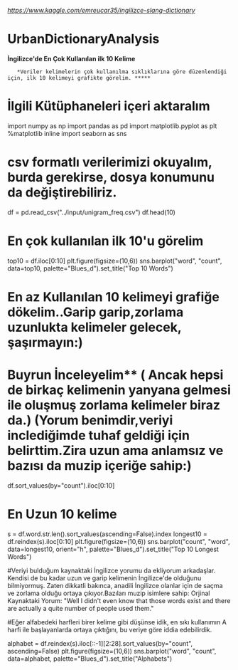  *https://www.kaggle.com/emreucar35/ingilizce-slang-dictionary*
 

# UrbanDictionaryAnalysis

**İngilizce'de En Çok Kullanılan ilk 10 Kelime**

       *Veriler kelimelerin çok kullanılma sıklıklarına göre düzenlendiği için, ilk 10 kelimeyi grafikte görelim. *****

# İlgili Kütüphaneleri içeri aktaralım

import numpy as np
import pandas as pd
import matplotlib.pyplot as plt
%matplotlib inline
import seaborn as sns


# csv formatlı verilerimizi okuyalım, burda gerekirse, dosya konumunu da değiştirebiliriz.

df = pd.read_csv("../input/unigram_freq.csv")
df.head(10)

# En çok kullanılan ilk 10'u görelim
top10 = df.iloc[0:10]
plt.figure(figsize=(10,6))
sns.barplot("word", "count", data=top10, palette="Blues_d").set_title("Top 10 Words")


# En az Kullanılan 10 kelimeyi grafiğe dökelim..Garip garip,zorlama uzunlukta kelimeler gelecek, şaşırmayın:)
# Buyrun İnceleyelim** ( Ancak hepsi de birkaç kelimenin yanyana gelmesi ile oluşmuş zorlama kelimeler biraz da.) (Yorum benimdir,veriyi inclediğimde tuhaf geldiği için belirttim.Zira uzun ama anlamsız ve bazısı da muzip içeriğe sahip:)

df.sort_values(by="count").iloc[0:10]

# En Uzun 10 kelime

s = df.word.str.len().sort_values(ascending=False).index
longest10 = df.reindex(s).iloc[0:10]
plt.figure(figsize=(10,6))
sns.barplot("count", "word", data=longest10, orient="h", palette="Blues_d").set_title("Top 10 Longest Words")


#Veriyi bulduğum kaynaktaki İngilizce yorumu da ekliyorum arkadaşlar. Kendisi de bu kadar uzun ve garip kelimenin İngilizce'de olduğunu bilmiyormuş. Zaten dikkatli bakınca, anadili İngilizce olanlar için de saçma ve zorlama olduğu ortaya çıkıyor.Bazıları muzip isimlere sahip: Orjinal Kaynaktaki Yorum: "Well I didn't even know that those words exist and there are actually a quite number of people used them."

#Eğer alfabedeki harfleri birer kelime gibi düşünse idik, en sıkı kullanımın A harfi ile başlayanlarda ortaya çıktığını, bu veriye göre iddia edebilirdik.


alphabet = df.reindex(s).iloc[::-1][2:28].sort_values(by="count", ascending=False)
plt.figure(figsize=(10,6))
sns.barplot("word", "count", data=alphabet, palette="Blues_d").set_title("Alphabets")

